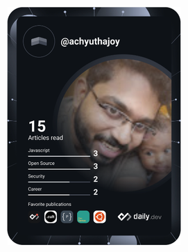 <a href="https://app.daily.dev/achyuthajoy"><img src="https://github.com/achyuthajoy/achyuthajoy/blob/main/devcard.svg" width="400" alt="Achyuth Ajoy's Dev Card"/></a>